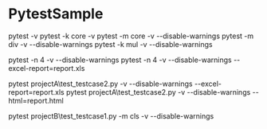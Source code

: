 # PytestSample
pytest -v
pytest -k core -v
pytest -m core -v --disable-warnings
pytest -m div -v --disable-warnings
pytest -k mul -v --disable-warnings

pytest -n 4 -v --disable-warnings
pytest -n 4 -v --disable-warnings --excel-report=report.xls

pytest projectA\test_testcase2.py -v --disable-warnings --excel-report=report.xls
pytest projectA\test_testcase2.py -v --disable-warnings --html=report.html

pytest projectB\test_testcase1.py -m cls -v --disable-warnings
